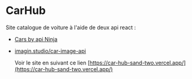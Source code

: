 # CarHub

Site catalogue de voiture à l'aide de deux api react : 
- [Cars by api Ninja](https://rapidapi.com/apininjas/api/cars-by-api-ninjas)
- [imagin.studio/car-image-api](https://www.imagin.studio/car-image-api)

  Voir le site en suivant ce lien [https://car-hub-sand-two.vercel.app/](https://car-hub-sand-two.vercel.app/)
